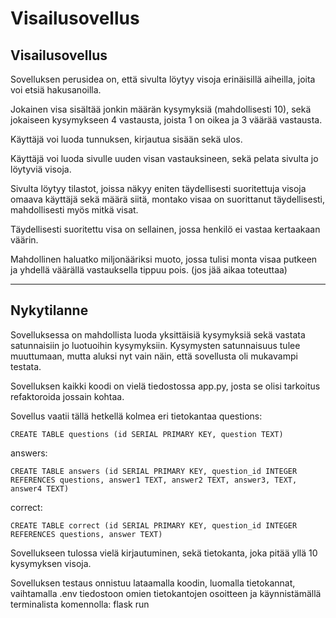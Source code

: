 # Visailusovellus

## Visailusovellus

Sovelluksen perusidea on, että sivulta löytyy visoja erinäisillä aiheilla, joita voi etsiä hakusanoilla.

Jokainen visa sisältää jonkin määrän kysymyksiä (mahdollisesti 10), sekä jokaiseen kysymykseen 4 vastausta, joista 1 on oikea ja 3 väärää vastausta.

Käyttäjä voi luoda tunnuksen, kirjautua sisään sekä ulos.

Käyttäjä voi luoda sivulle uuden visan vastauksineen, sekä pelata sivulta jo löytyviä visoja.

Sivulta löytyy tilastot, joissa näkyy eniten täydellisesti suoritettuja visoja omaava käyttäjä sekä määrä siitä, montako visaa on suorittanut täydellisesti, mahdollisesti myös mitkä visat.

Täydellisesti suoritettu visa on sellainen, jossa henkilö ei vastaa kertaakaan väärin.

Mahdollinen haluatko miljonääriksi muoto, jossa tulisi monta visaa putkeen ja yhdellä väärällä vastauksella tippuu pois. (jos jää aikaa toteuttaa)

------------------------------------------------------------------------------

## Nykytilanne

Sovelluksessa on mahdollista luoda yksittäisiä kysymyksiä sekä vastata satunnaisiin jo luotuoihin kysymyksiin. Kysymysten satunnaisuus tulee muuttumaan, mutta aluksi nyt vain näin, että sovellusta oli mukavampi testata.

Sovelluksen kaikki koodi on vielä tiedostossa app.py, josta se olisi tarkoitus refaktoroida jossain kohtaa.

Sovellus vaatii tällä hetkellä kolmea eri tietokantaa
questions: 
```
CREATE TABLE questions (id SERIAL PRIMARY KEY, question TEXT)
```
answers:
```
CREATE TABLE answers (id SERIAL PRIMARY KEY, question_id INTEGER REFERENCES questions, answer1 TEXT, answer2 TEXT, answer3, TEXT, answer4 TEXT)
```
correct:
```
CREATE TABLE correct (id SERIAL PRIMARY KEY, question_id INTEGER REFERENCES questions, answer TEXT)
```
Sovellukseen tulossa vielä kirjautuminen, sekä tietokanta, joka pitää yllä 10 kysymyksen visoja.

Sovelluksen testaus onnistuu lataamalla koodin, luomalla tietokannat, vaihtamalla .env tiedostoon omien tietokantojen osoitteen ja käynnistämällä terminalista komennolla: flask run
